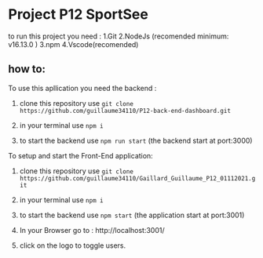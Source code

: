 # Project P12 SportSee
to run this project you need : 
  1.Git
  2.NodeJs (recomended minimum: v16.13.0 )
  3.npm 
  4.Vscode(recomended)
  
## how to:

To use this apllication you need the backend :
  
  1. clone this repository use ``` git clone https://github.com/guillaume34110/P12-back-end-dashboard.git ```
  
  2. in your terminal use ``` npm i ```
  
  3. to start the backend use  ``` npm run start ``` (the backend start at port:3000)

To setup and start the Front-End application:
 
  1. clone this repository use ``` git clone https://github.com/guillaume34110/Gaillard_Guillaume_P12_01112021.git ```
  
  2. in your terminal use  ``` npm i ```
  
  3. to start the backend use  ``` npm start ``` (the application start at port:3001)
  
  4. In your Browser go to : http://localhost:3001/
 
  5. click on the logo to toggle users.
